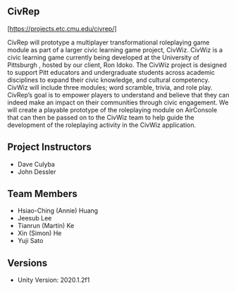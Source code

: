 ## CivRep

[https://projects.etc.cmu.edu/civrep/]

CivRep will prototype a multiplayer transformational roleplaying game module as part of a larger civic learning game project, CivWiz.
CivWiz is a civic learning game currently being developed at the University of Pittsburgh , hosted by our client, Ron Idoko. The CivWiz project is designed to support Pitt educators and undergraduate students across academic disciplines to expand their civic knowledge, and cultural competency. CivWiz will include three modules; word scramble, trivia, and role play.
CivRep’s goal is to empower players to understand and believe that they can indeed make an impact on their communities through civic engagement. We will create a playable prototype of the roleplaying module on AirConsole that can then be passed on to the CivWiz team to help guide the development of the roleplaying activity in the CivWiz application.

## Project Instructors

* Dave Culyba
* John  Dessler

## Team Members

* Hsiao-Ching (Annie) Huang
* Jeesub Lee
* Tianrun (Martin) Ke
* Xin (Simon) He
* Yuji Sato

## Versions

* Unity Version: 2020.1.2f1